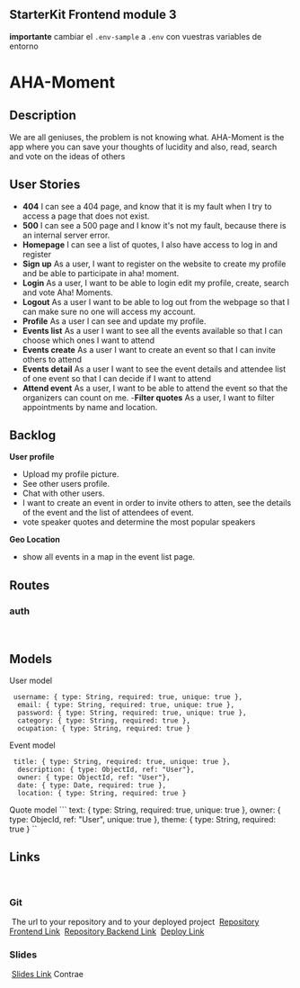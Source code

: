 ## StarterKit Frontend module 3

**importante** cambiar el `.env-sample` a `.env` con vuestras variables de entorno​

# ​AHA-Moment

## Description

We are all geniuses, the problem is not knowing what. AHA-Moment is the app where you can save your thoughts of lucidity and also, read, search and vote on the ideas of others
​
## User Stories

- **404** I can see a 404 page, and know that it is my fault when I try to access a page that does not exist.
- **500** I can see a 500 page and I know it's not my fault, because there is an internal server error​.
- **Homepage** I can see a list of quotes, I also have access to log in and register
- **Sign up** As a user, I want to register on the website to create my profile and be able to participate in aha! moment.
- **Login** As a user, I want to be able to login edit my profile, create, search and vote Aha! Moments.
- **Logout** As a user I want to be able to log out from the webpage so that I can make sure no one will access my account.
- **Profile** As a user I can see and update my profile.
- **Events list** As a user I want to see all the events available so that I can choose which ones I want to attend
- **Events create** As a user I want to create an event so that I can invite others to attend
- **Events detail** As a user I want to see the event details and attendee list of one event so that I can decide if I want to attend
- **Attend event** As a user, I want to be able to attend the event so that the organizers can count on me.
-**Filter quotes** As a user, I want to filter appointments by name and location.

## Backlog

**​User profile**
- Upload my profile picture.
- See other users profile.
- Chat with other users.
- I want to create an event in order to invite others to atten,  see the details of the event and the list of attendees of event. 
- vote speaker quotes and determine the most popular speakers​

**Geo Location**
- show all events in a map in the event list page.
​​

## Routes
### auth
<!-- |Method|Route|Functionality|
|---|---|---|
|GET|api/auth/me|Check session status|
|POST|api/auth/signup|Log in user to app and set user to session (Body: username, email, password)|
|POST|api/auth/login|Register user to app and set user to session (Body: username, mail, password)|
|POST|api/auth/logout|Log out user from app and remove session|


​
List routes backend

POST/quote ---create quote
GET/quote ---list quote
PUT/quote/:id ----update quote
DELETE/quote/:id ----delete quote

List routes frontend

/quote list
/quote/:id detail
/quote/:id/update update
/quote/:id/delete delete -->

​

## Models

User model

```
 username: { type: String, required: true, unique: true },
  email: { type: String, required: true, unique: true },
  password: { type: String, required: true, unique: true },
  category: { type: String, required: true },
  ocupation: { type: String, required: true }
```

Event model

```
 title: { type: String, required: true, unique: true },
  description: { type: ObjectId, ref: "User"},
  owner: { type: ObjectId, ref: "User"},
  date: { type: Date, required: true },
  location: { type: String, required: true }
```

Quote model
​```
 text: { type: String, required: true, unique: true },
  owner: { type: ObjecId, ref: "User", unique: true },
 theme: { type: String, required: true }
``

## Links

​

### Git

​
The url to your repository and to your deployed project
​
[Repository Frontend Link](http://github.com/)
​
[Repository Backend Link](http://github.com/)
​
[Deploy Link](http://heroku.com/)
​

### Slides

​
[Slides Link](http://slides.com/)
Contrae



